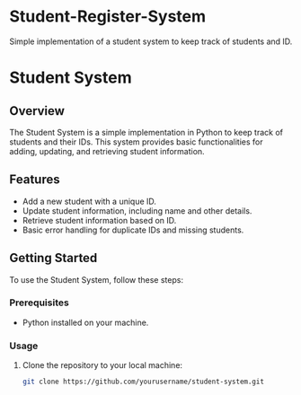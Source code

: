 # Student-Register-System
Simple implementation of a student system to keep track of students and ID.
# Student System

## Overview
The Student System is a simple implementation in Python to keep track of students and their IDs. This system provides basic functionalities for adding, updating, and retrieving student information.

## Features
- Add a new student with a unique ID.
- Update student information, including name and other details.
- Retrieve student information based on ID.
- Basic error handling for duplicate IDs and missing students.

## Getting Started
To use the Student System, follow these steps:

### Prerequisites
- Python installed on your machine.

### Usage
1. Clone the repository to your local machine:
   ```bash
   git clone https://github.com/yourusername/student-system.git

